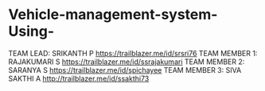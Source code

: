 # Vehicle-management-system-Using-
TEAM LEAD: SRIKANTH P
https://trailblazer.me/id/srsri76
TEAM MEMBER 1: RAJAKUMARI S
https://trailblazer.me/id/ssrajakumari
TEAM MEMBER 2: SARANYA S
https://trailblazer.me/id/spichayee
TEAM MEMBER 3: SIVA SAKTHI A
http://trailblazer.me/id/ssakthi73
